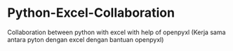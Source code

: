 # Python-Excel-Collaboration
Collaboration between python with excel with help of openpyxl (Kerja sama antara pyton dengan excel dengan bantuan openpyxl)
